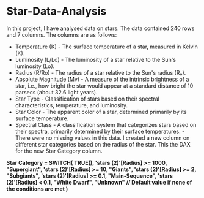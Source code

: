 # Star-Data-Analysis
In this project, I have analysed data on stars. The data contained 240 rows and 7 columns. The columns are as follows:
- Temperature (K) - The surface temperature of a star, measured in Kelvin (K).
- Luminosity (L/Lo) -  The luminosity of a star relative to the Sun's luminosity (Lo).
- Radius (R/Ro) - The radius of a star relative to the Sun's radius (R₀).
- Absolute Magnitude (Mv) - A measure of the intrinsic brightness of a star, i.e., how bright the star would appear at a standard distance of 10 parsecs (about 32.6 light years).
- Star Type - Classification of stars based on their spectral characteristics, temperature, and luminosity.
- Star Color - The apparent color of a star, determined primarily by its surface temperature.
- Spectral Class - A classification system that categorizes stars based on their spectra, primarily determined by their surface temperatures.
-There were no missing values in this data. I created a new column on different star categories based on the radius of the star. This the DAX for the new Star Category column.

**Star Category = 
SWITCH(
    TRUE(),
    'stars (2)'[Radius] >= 1000, "Supergiant",
    'stars (2)'[Radius] >= 10, "Giants",
    'stars (2)'[Radius] >= 2, "Subgiants",
    'stars (2)'[Radius] >= 0.1, "Main-Sequence",
    'stars (2)'[Radius] < 0.1, "White Dwarf",
    "Unknown" // Default value if none of the conditions are met
)**
